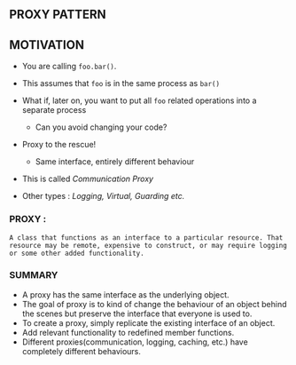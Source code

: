 ## PROXY PATTERN

## MOTIVATION
- You are calling ```foo.bar()```.
- This assumes that ```foo``` is in the same process as ```bar()```
- What if, later on, you want to put all ```foo``` related operations into a separate process

  - Can you avoid changing your code?
- Proxy to the rescue!

    - Same interface, entirely different behaviour

- This is called *Communication Proxy*
- Other types : *Logging, Virtual, Guarding etc.*

### PROXY :
    A class that functions as an interface to a particular resource. That resource may be remote, expensive to construct, or may require logging or some other added functionality. 

### SUMMARY

- A proxy has the same interface as the underlying object.
- The goal of proxy is to kind of change the behaviour of an object behind the scenes but preserve the interface that everyone is used to.
- To create a proxy, simply replicate the existing interface of an object.
- Add relevant functionality to redefined member functions.
- Different proxies(communication, logging, caching, etc.) have completely different behaviours.